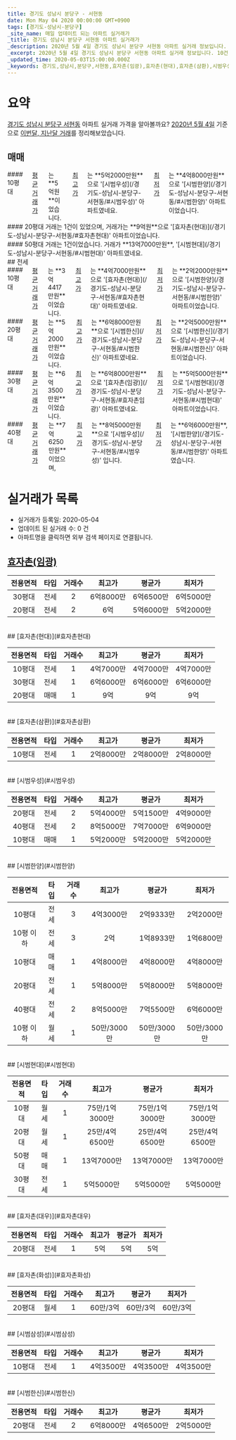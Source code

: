 ```yaml
---
title: 경기도 성남시 분당구 - 서현동
date: Mon May 04 2020 00:00:00 GMT+0900
tags: [경기도-성남시-분당구]
_site_name: 매일 업데이트 되는 아파트 실거래가
_title: 경기도 성남시 분당구 서현동 아파트 실거래가
_description: 2020년 5월 4일 경기도 성남시 분당구 서현동 아파트 실거래 정보입니다. 10건 아파트 정보가 있습니다.
_excerpt: 2020년 5월 4일 경기도 성남시 분당구 서현동 아파트 실거래 정보입니다. 10건 아파트 정보가 있습니다.
_updated_time: 2020-05-03T15:00:00.000Z
_keywords: 경기도,성남시,분당구,서현동,효자촌(임광),효자촌(현대),효자촌(삼환),시범우성,시범한양,시범현대,효자촌(대우),효자촌(화성),시범삼성,시범한신
---
```





# 요약
<ins>경기도 성남시 분당구 서현동</ins> 아파트 실거래 가격을 알아볼까요? <ins>2020년 5월 4일</ins> 기준으로 <ins>이번달, 지난달 거래</ins>를 정리해보았습니다.

## 매매
<div class="container">
<div class="six columns" markdown="1">
#### 10평대
<ins>평균 거래가</ins>는 **5억원**이었습니다. <ins>최고가</ins>는 **5억2000만원**으로 '[시범우성](/경기도-성남시-분당구-서현동/#시범우성)' 아파트였네요. <ins>최저가</ins>는 **4억8000만원**으로 '[시범한양](/경기도-성남시-분당구-서현동/#시범한양)' 아파트이었습니다.
</div>
<div class="six columns" markdown="1">
#### 20평대
거래는 1건이 있었으며, 거래가는 **9억원**으로 '[효자촌(현대)](/경기도-성남시-분당구-서현동/#효자촌현대)' 아파트이었습니다.
</div>
</div>
<div class="container">
<div class="twelve columns" markdown="1">
#### 50평대
거래는 1건이었습니다. 거래가 **13억7000만원**, '[시범현대](/경기도-성남시-분당구-서현동/#시범현대)' 아파트였네요.
</div>
</div>
## 전세
<div class="container">
<div class="six columns" markdown="1">
#### 10평대
<ins>평균 거래가</ins>는 **3억4417만원**이었습니다. <ins>최고가</ins>는 **4억7000만원**으로 '[효자촌(현대)](/경기도-성남시-분당구-서현동/#효자촌현대)' 아파트였네요. <ins>최저가</ins>는 **2억2000만원**으로 '[시범한양](/경기도-성남시-분당구-서현동/#시범한양)' 아파트이었습니다.
</div>
<div class="six columns" markdown="1">
#### 20평대
<ins>평균 거래가</ins>는 **5억2000만원**이었습니다. <ins>최고가</ins>는 **6억8000만원**으로 '[시범한신](/경기도-성남시-분당구-서현동/#시범한신)' 아파트였네요. <ins>최저가</ins>는 **2억5000만원**으로 '[시범한신](/경기도-성남시-분당구-서현동/#시범한신)' 아파트이었습니다.
</div>
</div>
<div class="container">
<div class="six columns" markdown="1">
#### 30평대
<ins>평균 거래가</ins>는 **6억3500만원**이었습니다. <ins>최고가</ins>는 **6억8000만원**으로 '[효자촌(임광)](/경기도-성남시-분당구-서현동/#효자촌임광)' 아파트였네요. <ins>최저가</ins>는 **5억5000만원**으로 '[시범현대](/경기도-성남시-분당구-서현동/#시범현대)' 아파트이었습니다.
</div>
<div class="six columns" markdown="1">
#### 40평대
<ins>평균 거래가</ins>는 **7억6250만원**이었으며, <ins>최고가</ins>는 **8억5000만원**으로 '[시범우성](/경기도-성남시-분당구-서현동/#시범우성)' 입니다. <ins>최저가</ins>는 **6억6000만원**, '[시범한양](/경기도-성남시-분당구-서현동/#시범한양)' 아파트였습니다.
</div>
</div>



# 실거래가 목록
- 실거래가 등록일: 2020-05-04
- 업데이트 된 실거래 수: 0 건
- 아파트명을 클릭하면 외부 검색 페이지로 연결됩니다.

## [효자촌(임광)](#효자촌임광)

|전용면적|타입|거래수|최고가|평균가|최저가|
|:---:|:---:|:---:|:---:|:---:|:---:|
|30평대|<span class="deal-type-2">전세</span>|2|6억8000만|6억6500만|6억5000만|
|20평대|<span class="deal-type-2">전세</span>|2|6억|5억6000만|5억2000만|

<br/>
## [효자촌(현대)](#효자촌현대)

|전용면적|타입|거래수|최고가|평균가|최저가|
|:---:|:---:|:---:|:---:|:---:|:---:|
|10평대|<span class="deal-type-2">전세</span>|1|4억7000만|4억7000만|4억7000만|
|30평대|<span class="deal-type-2">전세</span>|1|6억6000만|6억6000만|6억6000만|
|20평대|<span class="deal-type-1">매매</span>|1|9억|9억|9억|

<br/>
## [효자촌(삼환)](#효자촌삼환)

|전용면적|타입|거래수|최고가|평균가|최저가|
|:---:|:---:|:---:|:---:|:---:|:---:|
|10평대|<span class="deal-type-2">전세</span>|1|2억8000만|2억8000만|2억8000만|

<br/>
## [시범우성](#시범우성)

|전용면적|타입|거래수|최고가|평균가|최저가|
|:---:|:---:|:---:|:---:|:---:|:---:|
|20평대|<span class="deal-type-2">전세</span>|2|5억4000만|5억1500만|4억9000만|
|40평대|<span class="deal-type-2">전세</span>|2|8억5000만|7억7000만|6억9000만|
|10평대|<span class="deal-type-1">매매</span>|1|5억2000만|5억2000만|5억2000만|

<br/>
## [시범한양](#시범한양)

|전용면적|타입|거래수|최고가|평균가|최저가|
|:---:|:---:|:---:|:---:|:---:|:---:|
|10평대|<span class="deal-type-2">전세</span>|3|4억3000만|2억9333만|2억2000만|
|10평 이하|<span class="deal-type-2">전세</span>|3|2억|1억8933만|1억6800만|
|10평대|<span class="deal-type-1">매매</span>|1|4억8000만|4억8000만|4억8000만|
|20평대|<span class="deal-type-2">전세</span>|1|5억8000만|5억8000만|5억8000만|
|40평대|<span class="deal-type-2">전세</span>|2|8억5000만|7억5500만|6억6000만|
|10평 이하|<span class="deal-type-3">월세</span>|1|50만/3000만|50만/3000만|50만/3000만|

<br/>
## [시범현대](#시범현대)

|전용면적|타입|거래수|최고가|평균가|최저가|
|:---:|:---:|:---:|:---:|:---:|:---:|
|10평대|<span class="deal-type-3">월세</span>|1|75만/1억3000만|75만/1억3000만|75만/1억3000만|
|20평대|<span class="deal-type-3">월세</span>|1|25만/4억6500만|25만/4억6500만|25만/4억6500만|
|50평대|<span class="deal-type-1">매매</span>|1|13억7000만|13억7000만|13억7000만|
|30평대|<span class="deal-type-2">전세</span>|1|5억5000만|5억5000만|5억5000만|

<br/>
## [효자촌(대우)](#효자촌대우)

|전용면적|타입|거래수|최고가|평균가|최저가|
|:---:|:---:|:---:|:---:|:---:|:---:|
|20평대|<span class="deal-type-2">전세</span>|1|5억|5억|5억|

<br/>
## [효자촌(화성)](#효자촌화성)

|전용면적|타입|거래수|최고가|평균가|최저가|
|:---:|:---:|:---:|:---:|:---:|:---:|
|20평대|<span class="deal-type-3">월세</span>|1|60만/3억|60만/3억|60만/3억|

<br/>
## [시범삼성](#시범삼성)

|전용면적|타입|거래수|최고가|평균가|최저가|
|:---:|:---:|:---:|:---:|:---:|:---:|
|10평대|<span class="deal-type-2">전세</span>|1|4억3500만|4억3500만|4억3500만|

<br/>
## [시범한신](#시범한신)

|전용면적|타입|거래수|최고가|평균가|최저가|
|:---:|:---:|:---:|:---:|:---:|:---:|
|20평대|<span class="deal-type-2">전세</span>|2|6억8000만|4억6500만|2억5000만|

<br/>



